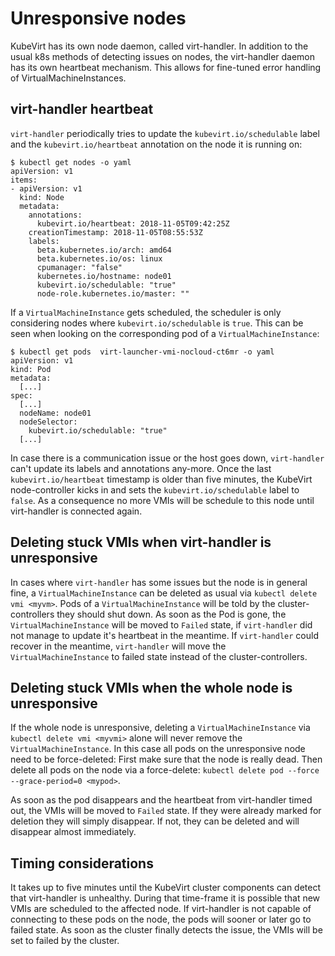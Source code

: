 # Unresponsive nodes

KubeVirt has its own node daemon, called virt-handler. In addition to
the usual k8s methods of detecting issues on nodes, the virt-handler
daemon has its own heartbeat mechanism. This allows for fine-tuned error
handling of VirtualMachineInstances.

## virt-handler heartbeat

`virt-handler` periodically tries to update the
`kubevirt.io/schedulable` label and the `kubevirt.io/heartbeat`
annotation on the node it is running on:

    $ kubectl get nodes -o yaml
    apiVersion: v1
    items:
    - apiVersion: v1
      kind: Node
      metadata:
        annotations:
          kubevirt.io/heartbeat: 2018-11-05T09:42:25Z
        creationTimestamp: 2018-11-05T08:55:53Z
        labels:
          beta.kubernetes.io/arch: amd64
          beta.kubernetes.io/os: linux
          cpumanager: "false"
          kubernetes.io/hostname: node01
          kubevirt.io/schedulable: "true"
          node-role.kubernetes.io/master: ""

If a `VirtualMachineInstance` gets scheduled, the scheduler is only
considering nodes where `kubevirt.io/schedulable` is `true`. This can be
seen when looking on the corresponding pod of a
`VirtualMachineInstance`:

    $ kubectl get pods  virt-launcher-vmi-nocloud-ct6mr -o yaml
    apiVersion: v1
    kind: Pod
    metadata:
      [...]
    spec:
      [...]
      nodeName: node01
      nodeSelector:
        kubevirt.io/schedulable: "true"
      [...]

In case there is a communication issue or the host goes down,
`virt-handler` can't update its labels and annotations any-more. Once
the last `kubevirt.io/heartbeat` timestamp is older than five minutes,
the KubeVirt node-controller kicks in and sets the
`kubevirt.io/schedulable` label to `false`. As a consequence no more
VMIs will be schedule to this node until virt-handler is connected
again.

## Deleting stuck VMIs when virt-handler is unresponsive

In cases where `virt-handler` has some issues but the node is in general
fine, a `VirtualMachineInstance` can be deleted as usual via
`kubectl delete vmi <myvm>`. Pods of a `VirtualMachineInstance` will be
told by the cluster-controllers they should shut down. As soon as the
Pod is gone, the `VirtualMachineInstance` will be moved to `Failed`
state, if `virt-handler` did not manage to update it's heartbeat in the
meantime. If `virt-handler` could recover in the meantime,
`virt-handler` will move the `VirtualMachineInstance` to failed state
instead of the cluster-controllers.

## Deleting stuck VMIs when the whole node is unresponsive

If the whole node is unresponsive, deleting a `VirtualMachineInstance`
via `kubectl delete vmi <myvmi>` alone will never remove the
`VirtualMachineInstance`. In this case all pods on the unresponsive node
need to be force-deleted: First make sure that the node is really dead.
Then delete all pods on the node via a force-delete:
`kubectl delete pod --force --grace-period=0 <mypod>`.

As soon as the pod disappears and the heartbeat from virt-handler timed
out, the VMIs will be moved to `Failed` state. If they were already
marked for deletion they will simply disappear. If not, they can be
deleted and will disappear almost immediately.

## Timing considerations

It takes up to five minutes until the KubeVirt cluster components can
detect that virt-handler is unhealthy. During that time-frame it is
possible that new VMIs are scheduled to the affected node. If
virt-handler is not capable of connecting to these pods on the node, the
pods will sooner or later go to failed state. As soon as the cluster
finally detects the issue, the VMIs will be set to failed by the
cluster.
